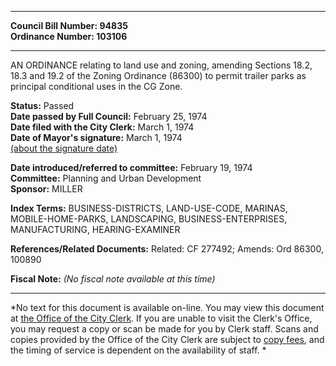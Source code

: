 * * * * *  
  
**Council Bill Number: [](#h0)[](#h2)94835**   
**Ordinance Number: 103106**  
  
* * * * *  
  
AN ORDINANCE relating to land use and zoning, amending Sections 18.2, 18.3 and 19.2 of the Zoning Ordinance (86300) to permit trailer parks as principal conditional uses in the CG Zone.  
  
**Status:** Passed   
**Date passed by Full Council:** February 25, 1974   
**Date filed with the City Clerk:** March 1, 1974   
**Date of Mayor's signature:** March 1, 1974   
[(about the signature date)](/~public/approvaldate.htm)   
  
  
**Date introduced/referred to committee:** February 19, 1974   
**Committee:** Planning and Urban Development   
**Sponsor:** MILLER   
  
**Index Terms:** BUSINESS-DISTRICTS, LAND-USE-CODE, MARINAS, MOBILE-HOME-PARKS, LANDSCAPING, BUSINESS-ENTERPRISES, MANUFACTURING, HEARING-EXAMINER  
  
**References/Related Documents:** Related: CF 277492; Amends: Ord 86300, 100890  
  
**Fiscal Note:** *(No fiscal note available at this time)*  
  
* * * * *  
  
*No text for this document is available on-line. You may view this document at [the Office of the City Clerk](http://www.seattle.gov/leg/clerk/contactUs.htm). If you are unable to visit the Clerk's Office, you may request a copy or scan be made for you by Clerk staff. Scans and copies provided by the Office of the City Clerk are subject to [copy fees](http://clerk.seattle.gov/~public/clerkfees.htm), and the timing of service is dependent on the availability of staff. *  
  
  
